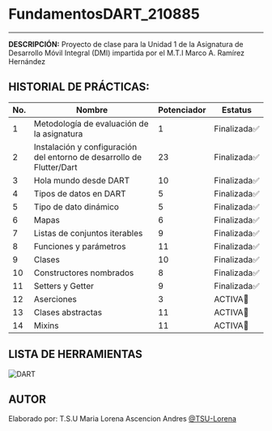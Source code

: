 # FundamentosDART_210885
----

**DESCRIPCIÓN:**
Proyecto de clase para la Unidad 1 de la Asignatura de Desarrollo Móvil Integral (DMI) impartida por el M.T.I Marco A. Ramírez Hernández

## HISTORIAL DE PRÁCTICAS:

|No. |Nombre|Potenciador|Estatus|
|--|--|--|--|
|1|Metodología de evaluación de la asignatura|1|Finalizada✅|
|2|Instalación y configuración del entorno de desarrollo de Flutter/Dart|23|Finalizada✅|
|3|Hola mundo desde DART|10|Finalizada✅|
|4|Tipos de datos en DART|5|Finalizada✅|
|5|Tipo de dato dinámico|5|Finalizada✅|
|6|Mapas|6|Finalizada✅|
|7|Listas de conjuntos iterables|9|Finalizada✅|
|8|Funciones y parámetros|11|Finalizada✅|
|9|Clases|10|Finalizada✅|
|10|Constructores nombrados|8|Finalizada✅|
|11|Setters y Getter|9|Finalizada✅|
|12|Aserciones|3|ACTIVA🌟|
|13|Clases abstractas|11|ACTIVA🌟|
|14|Mixins|11|ACTIVA🌟|

## LISTA DE HERRAMIENTAS
![DART](https://img.shields.io/badge/Dart-0175C2?style=for-the-badge&logo=dart&logoColor=white)

## AUTOR
Elaborado por: T.S.U Maria Lorena Ascencion Andres [@TSU-Lorena](https://github.com/loreasc2003)
